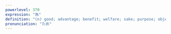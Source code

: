 ```yaml
---
powerlevel: 370
expression: "為"
definition: "(n) good; advantage; benefit; welfare; sake; purpose; objective; aim; consequence; result; effect; affecting; regarding; concerning; (P)"
pronunciation: "ため"
---
```

